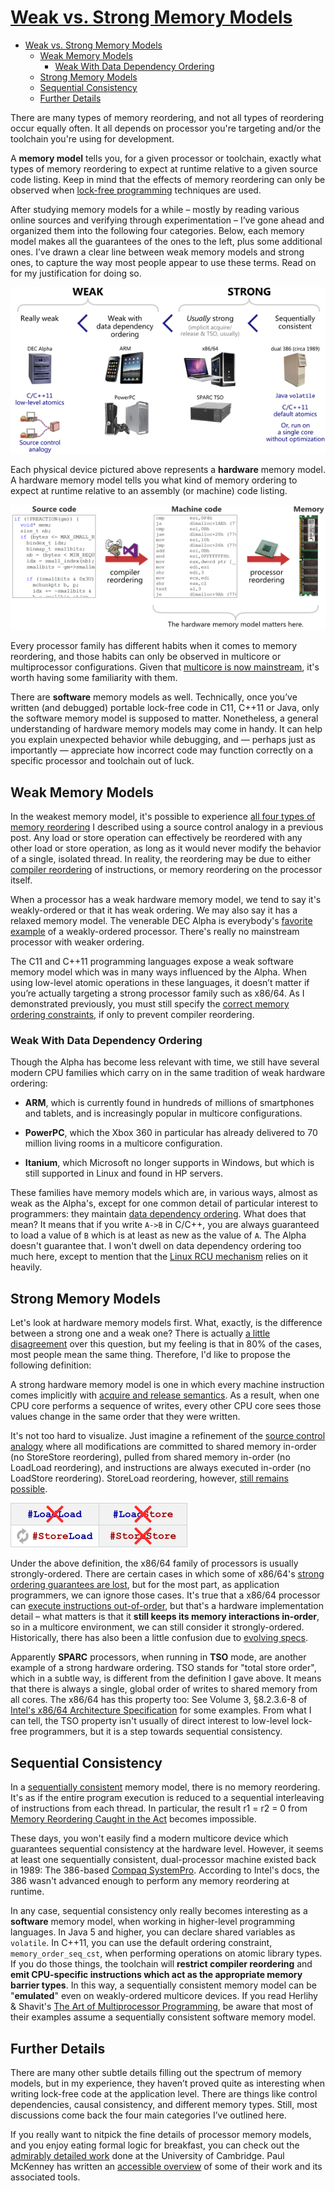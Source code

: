 # [Weak vs. Strong Memory Models](https://preshing.com/20120930/weak-vs-strong-memory-models/)

- [Weak vs. Strong Memory Models](#weak-vs-strong-memory-models)
  - [Weak Memory Models](#weak-memory-models)
    - [Weak With Data Dependency Ordering](#weak-with-data-dependency-ordering)
  - [Strong Memory Models](#strong-memory-models)
  - [Sequential Consistency](#sequential-consistency)
  - [Further Details](#further-details)

There are many types of memory reordering, and not all types of reordering occur equally often. It all depends on processor you're targeting and/or the toolchain you're using for development.

A **memory model** tells you, for a given processor or toolchain, exactly what types of memory reordering to expect at runtime relative to a given source code listing. Keep in mind that the effects of memory reordering can only be observed when [lock-free programming](http://preshing.com/20120612/an-introduction-to-lock-free-programming) techniques are used.

After studying memory models for a while – mostly by reading various online sources and verifying through experimentation – I’ve gone ahead and organized them into the following four categories. Below, each memory model makes all the guarantees of the ones to the left, plus some additional ones. I’ve drawn a clear line between weak memory models and strong ones, to capture the way most people appear to use these terms. Read on for my justification for doing so.

![fig1](./fig/Weak_vs_Strong_Memory_Models/weak-strong-table.png)

Each physical device pictured above represents a **hardware** memory model. A hardware memory model tells you what kind of memory ordering to expect at runtime relative to an assembly (or machine) code listing.

![fig2](./fig/Weak_vs_Strong_Memory_Models/hardware-matters.png)

Every processor family has different habits when it comes to memory reordering, and those habits can only be observed in multicore or multiprocessor configurations. Given that [multicore is now mainstream](http://preshing.com/20120208/a-look-back-at-single-threaded-cpu-performance), it's worth having some familiarity with them.

There are **software** memory models as well. Technically, once you’ve written (and debugged) portable lock-free code in C11, C++11 or Java, only the software memory model is supposed to matter. Nonetheless, a general understanding of hardware memory models may come in handy. It can help you explain unexpected behavior while debugging, and — perhaps just as importantly — appreciate how incorrect code may function correctly on a specific processor and toolchain out of luck.

## Weak Memory Models

In the weakest memory model, it's possible to experience [all four types of memory reordering](http://preshing.com/20120710/memory-barriers-are-like-source-control-operations) I described using a source control analogy in a previous post. Any load or store operation can effectively be reordered with any other load or store operation, as long as it would never modify the behavior of a single, isolated thread. In reality, the reordering may be due to either [compiler reordering](http://preshing.com/20120625/memory-ordering-at-compile-time) of instructions, or memory reordering on the processor itself.

When a processor has a weak hardware memory model, we tend to say it's weakly-ordered or that it has weak ordering. We may also say it has a relaxed memory model. The venerable DEC Alpha is everybody's [favorite example](http://www.mjmwired.net/kernel/Documentation/memory-barriers.txt#2277) of a weakly-ordered processor. There's really no mainstream processor with weaker ordering.

The C11 and C++11 programming languages expose a weak software memory model which was in many ways influenced by the Alpha. When using low-level atomic operations in these languages, it doesn’t matter if you’re actually targeting a strong processor family such as x86/64. As I demonstrated previously, you must still specify the [correct memory ordering constraints](http://preshing.com/20120913/acquire-and-release-semantics), if only to prevent compiler reordering.

### Weak With Data Dependency Ordering

Though the Alpha has become less relevant with time, we still have several modern CPU families which carry on in the same tradition of weak hardware ordering:

- **ARM**, which is currently found in hundreds of millions of smartphones and tablets, and is increasingly popular in multicore configurations.

- **PowerPC**, which the Xbox 360 in particular has already delivered to 70 million living rooms in a multicore configuration.

- **Itanium**, which Microsoft no longer supports in Windows, but which is still supported in Linux and found in HP servers.

These families have memory models which are, in various ways, almost as weak as the Alpha's, except for one common detail of particular interest to programmers: they maintain [data dependency ordering](http://www.mjmwired.net/kernel/Documentation/memory-barriers.txt#305). What does that mean? It means that if you write `A->B` in C/C++, you are always guaranteed to load a value of `B` which is at least as new as the value of `A`. The Alpha doesn't guarantee that. I won't dwell on data dependency ordering too much here, except to mention that the [Linux RCU mechanism](http://lwn.net/Articles/262464/) relies on it heavily.

## Strong Memory Models

Let's look at hardware memory models first. What, exactly, is the difference between a strong one and a weak one? There is actually [a little disagreement](https://herbsutter.com/2012/08/02/strong-and-weak-hardware-memory-models/#comment-5903) over this question, but my feeling is that in 80% of the cases, most people mean the same thing. Therefore, I'd like to propose the following definition:

A strong hardware memory model is one in which every machine instruction comes implicitly with [acquire and release semantics](http://preshing.com/20120913/acquire-and-release-semantics). As a result, when one CPU core performs a sequence of writes, every other CPU core sees those values change in the same order that they were written.

It's not too hard to visualize. Just imagine a refinement of the [source control analogy](http://preshing.com/20120710/memory-barriers-are-like-source-control-operations) where all modifications are committed to shared memory in-order (no StoreStore reordering), pulled from shared memory in-order (no LoadLoad reordering), and instructions are always executed in-order (no LoadStore reordering). StoreLoad reordering, however, [still remains possible](http://preshing.com/20120515/memory-reordering-caught-in-the-act).

![fig3](./fig/Weak_vs_Strong_Memory_Models/strong-hardware.png)

Under the above definition, the x86/64 family of processors is usually strongly-ordered. There are certain cases in which some of x86/64's [strong ordering guarantees are lost](http://preshing.com/20120913/acquire-and-release-semantics#comment-20810), but for the most part, as application programmers, we can ignore those cases. It's true that a x86/64 processor can [execute instructions out-of-order](http://en.wikipedia.org/wiki/Out-of-order_execution), but that's a hardware implementation detail – what matters is that it **still keeps its memory interactions in-order**, so in a multicore environment, we can still consider it strongly-ordered. Historically, there has also been a little confusion due to [evolving specs](http://jakob.engbloms.se/archives/1435).

Apparently **SPARC** processors, when running in **TSO** mode, are another example of a strong hardware ordering. TSO stands for "total store order", which in a subtle way, is different from the definition I gave above. It means that there is always a single, global order of writes to shared memory from all cores. The x86/64 has this property too: See Volume 3, §8.2.3.6-8 of [Intel's x86/64 Architecture Specification](http://www.intel.com/content/www/us/en/processors/architectures-software-developer-manuals.html) for some examples. From what I can tell, the TSO property isn't usually of direct interest to low-level lock-free programmers, but it is a step towards sequential consistency.

## Sequential Consistency

In a [sequentially consistent](http://preshing.com/20120612/an-introduction-to-lock-free-programming#sequential-consistency) memory model, there is no memory reordering. It's as if the entire program execution is reduced to a sequential interleaving of instructions from each thread. In particular, the result r1 = r2 = 0 from [Memory Reordering Caught in the Act](http://preshing.com/20120515/memory-reordering-caught-in-the-act) becomes impossible.

These days, you won't easily find a modern multicore device which guarantees sequential consistency at the hardware level. However, it seems at least one sequentially consistent, dual-processor machine existed back in 1989: The 386-based [Compaq SystemPro](http://vogons.zetafleet.com/viewtopic.php?t=23842#178666). According to Intel's docs, the 386 wasn't advanced enough to perform any memory reordering at runtime.

In any case, sequential consistency only really becomes interesting as a **software** memory model, when working in higher-level programming languages. In Java 5 and higher, you can declare shared variables as `volatile`. In C++11, you can use the default ordering constraint, `memory_order_seq_cst`, when performing operations on atomic library types. If you do those things, the toolchain will **restrict compiler reordering** and **emit CPU-specific instructions which act as the appropriate memory barrier types**. In this way, a sequentially consistent memory model can be "**emulated**" even on weakly-ordered multicore devices. If you read Herlihy & Shavit's [The Art of Multiprocessor Programming](http://www.amazon.com/gp/product/0123973376/ref=as_li_ss_tl?ie=UTF8&tag=preshonprogr-20&linkCode=as2&camp=1789&creative=390957&creativeASIN=0123973376), be aware that most of their examples assume a sequentially consistent software memory model.

## Further Details

There are many other subtle details filling out the spectrum of memory models, but in my experience, they haven’t proved quite as interesting when writing lock-free code at the application level. There are things like control dependencies, causal consistency, and different memory types. Still, most discussions come back the four main categories I’ve outlined here.

If you really want to nitpick the fine details of processor memory models, and you enjoy eating formal logic for breakfast, you can check out the [admirably detailed work](http://www.cl.cam.ac.uk/~pes20/weakmemory/) done at the University of Cambridge. Paul McKenney has written an [accessible overview](http://lwn.net/Articles/470681/) of some of their work and its associated tools.
